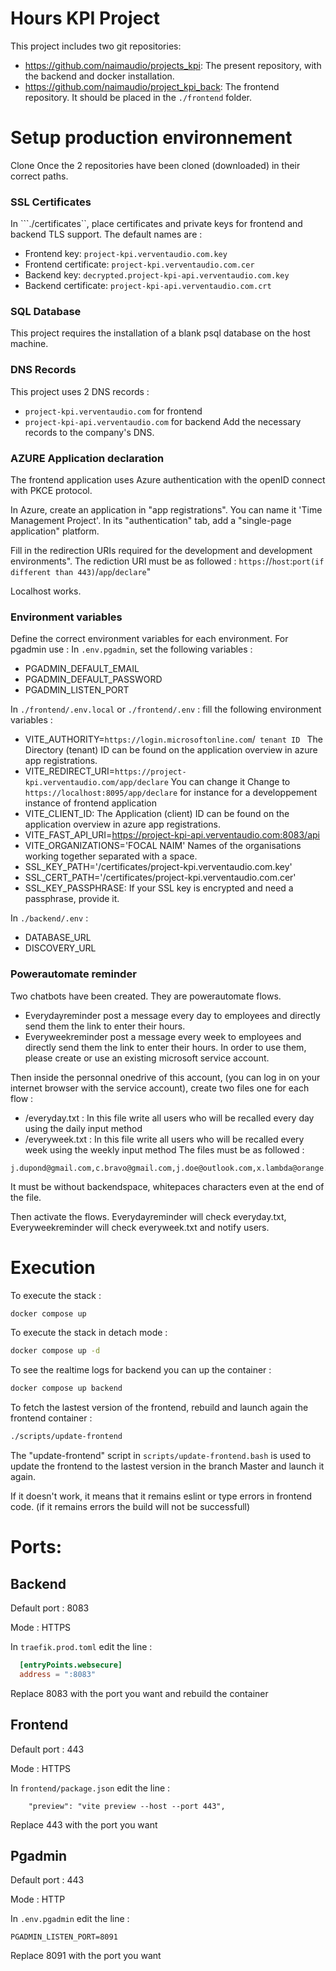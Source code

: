 Hours KPI Project
============================================

This project includes two git repositories:  
- https://github.com/naimaudio/projects_kpi: The present repository, with the backend and docker installation.
- https://github.com/naimaudio/project_kpi_back: The frontend repository. It should be placed in the ``./frontend`` folder.

# Setup production environnement

Clone 
Once the 2 repositories have been cloned (downloaded) in their correct paths.

### SSL Certificates

In ```./certificates``, place certificates and private keys for frontend and backend TLS support.
The default names are : 
- Frontend key: ```project-kpi.verventaudio.com.key```
- Frontend certificate: ```project-kpi.verventaudio.com.cer```
- Backend key: ```decrypted.project-kpi-api.verventaudio.com.key```
- Backend certificate: ```project-kpi-api.verventaudio.com.crt```

### SQL Database

This project requires the installation of a blank psql database on the host machine.

### DNS Records

This project uses 2 DNS records :
- ```project-kpi.verventaudio.com``` for frontend
- ```project-kpi-api.verventaudio.com``` for backend
Add the necessary records to the company's DNS.

### AZURE Application declaration

The frontend application uses Azure authentication with the openID connect with PKCE protocol.

In Azure, create an application in "app registrations". You can name it 'Time Management Project'.
In its "authentication" tab, add a "single-page application" platform.

Fill in the redirection URIs required for the development and development environments".
The rediction URI must be as followed : ```https:```//```host```:```port(if different than 443)```/```app```/```declare```"

Localhost works.

### Environment variables

Define the correct environment variables for each environment.
For pgadmin use : In ```.env.pgadmin```, set the following variables :
- PGADMIN_DEFAULT_EMAIL
- PGADMIN_DEFAULT_PASSWORD
- PGADMIN_LISTEN_PORT

In ```./frontend/.env.local``` or ```./frontend/.env``` : fill the following environment variables :
- VITE_AUTHORITY=```https://login.microsoftonline.com```/```  tenant ID  ```
The Directory (tenant) ID can be found on the application overview in azure app registrations.
- VITE_REDIRECT_URI=```https://project-kpi.verventaudio.com/app/declare```
You can change it Change to ```https://localhost:8095/app/declare``` for instance for a developpement instance of frontend application 
- VITE_CLIENT_ID: The Application (client) ID can be found on the application overview in azure app registrations.
- VITE_FAST_API_URI=https://project-kpi-api.verventaudio.com:8083/api
- VITE_ORGANIZATIONS='FOCAL NAIM' Names of the organisations working together separated with a space.
- SSL_KEY_PATH='/certificates/project-kpi.verventaudio.com.key'
- SSL_CERT_PATH='/certificates/project-kpi.verventaudio.com.cer'
- SSL_KEY_PASSPHRASE: If your SSL key is encrypted and need a passphrase, provide it.

In ```./backend/.env``` : 
- DATABASE_URL
- DISCOVERY_URL

### Powerautomate reminder

Two chatbots have been created. They are powerautomate flows.
- Everydayreminder post a message every day to employees and directly send them the link to enter their hours.
- Everyweekreminder post a message every week to employees and directly send them the link to enter their hours.
In order to use them, please create or use an existing microsoft service account.

Then inside the personnal onedrive of this account, (you can log in on your internet browser with the service account), create two files one for each flow :
- /everyday.txt : In this file write all users who will be recalled every day using the daily input method 
- /everyweek.txt : In this file write all users  who will be recalled every week using the weekly input method 
The files must be as followed :
```
j.dupond@gmail.com,c.bravo@gmail.com,j.doe@outlook.com,x.lambda@orange.com
```
It must be without backendspace, whitepaces characters even at the end of the file.

Then activate the flows.
Everydayreminder will check everyday.txt, Everyweekreminder will check everyweek.txt and notify users.

# Execution

To execute the stack :

```bash
docker compose up
```

To execute the stack in detach mode :

```bash
docker compose up -d
```

To see the realtime logs for backend you can up the container : 

```bash
docker compose up backend
```

To fetch the lastest version of the frontend, rebuild and launch again the frontend container :

```bash
./scripts/update-frontend
```

The "update-frontend" script in ```scripts/update-frontend.bash``` is used to update the frontend to the lastest version in the branch Master and launch it again.

If it doesn't work, it means that it remains eslint or type errors in frontend code. (if it remains errors the build will not be successfull)

# Ports:

## Backend

Default port : 8083

Mode : HTTPS

In ```traefik.prod.toml``` edit the line : 
```toml
  [entryPoints.websecure]
  address = ":8083"
```
Replace 8083 with the port you want and rebuild the container

## Frontend

Default port : 443

Mode : HTTPS

In ```frontend/package.json``` edit the line : 
```
    "preview": "vite preview --host --port 443",
```
Replace 443 with the port you want

## Pgadmin

Default port : 443

Mode : HTTP

In ```.env.pgadmin``` edit the line : 
```
PGADMIN_LISTEN_PORT=8091
```
Replace 8091 with the port you want
